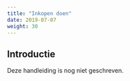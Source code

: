 ```yaml
---
title: "Inkopen doen"
date: 2019-07-07
weight: 30
---
```


## Introductie

Deze handleiding is nog niet geschreven.

